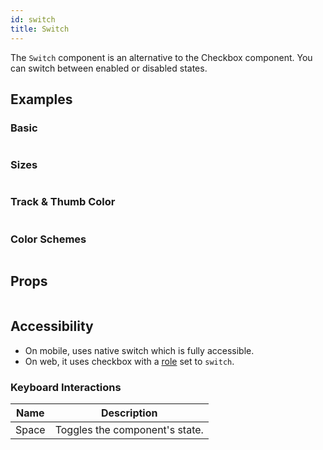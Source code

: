 ```yaml
---
id: switch
title: Switch
---
```


The `Switch` component is an alternative to the Checkbox component. You can switch between enabled or disabled states.

## Examples

### Basic

```ComponentSnackPlayer path=components,primitives,Switch,Basic.tsx

```

### Sizes

```ComponentSnackPlayer path=components,primitives,Switch,Sizes.tsx

```

### Track & Thumb Color

```ComponentSnackPlayer path=components,primitives,Switch,SwitchBgColor.tsx

```

### Color Schemes

```ComponentSnackPlayer path=components,primitives,Switch,ColorSchemes.tsx

```

## Props

```ComponentPropTable path=primitives,Switch,index.tsx showStylingProps=true

```

## Accessibility

- On mobile, uses native switch which is fully accessible.
- On web, it uses checkbox with a [role](https://www.w3.org/TR/wai-aria-1.2/#switch) set to `switch`.

### Keyboard Interactions

| Name  | Description                    |
| ----- | ------------------------------ |
| Space | Toggles the component's state. |
